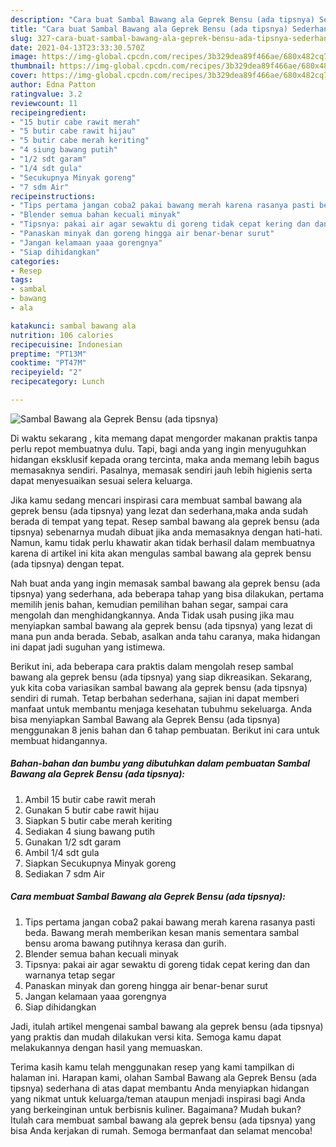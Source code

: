 ```yaml
---
description: "Cara buat Sambal Bawang ala Geprek Bensu (ada tipsnya) Sederhana dan Mudah Dibuat"
title: "Cara buat Sambal Bawang ala Geprek Bensu (ada tipsnya) Sederhana dan Mudah Dibuat"
slug: 327-cara-buat-sambal-bawang-ala-geprek-bensu-ada-tipsnya-sederhana-dan-mudah-dibuat
date: 2021-04-13T23:33:30.570Z
image: https://img-global.cpcdn.com/recipes/3b329dea89f466ae/680x482cq70/sambal-bawang-ala-geprek-bensu-ada-tipsnya-foto-resep-utama.jpg
thumbnail: https://img-global.cpcdn.com/recipes/3b329dea89f466ae/680x482cq70/sambal-bawang-ala-geprek-bensu-ada-tipsnya-foto-resep-utama.jpg
cover: https://img-global.cpcdn.com/recipes/3b329dea89f466ae/680x482cq70/sambal-bawang-ala-geprek-bensu-ada-tipsnya-foto-resep-utama.jpg
author: Edna Patton
ratingvalue: 3.2
reviewcount: 11
recipeingredient:
- "15 butir cabe rawit merah"
- "5 butir cabe rawit hijau"
- "5 butir cabe merah keriting"
- "4 siung bawang putih"
- "1/2 sdt garam"
- "1/4 sdt gula"
- "Secukupnya Minyak goreng"
- "7 sdm Air"
recipeinstructions:
- "Tips pertama jangan coba2 pakai bawang merah karena rasanya pasti beda. Bawang merah memberikan kesan manis sementara sambal bensu aroma bawang putihnya kerasa dan gurih."
- "Blender semua bahan kecuali minyak"
- "Tipsnya: pakai air agar sewaktu di goreng tidak cepat kering dan dan warnanya tetap segar"
- "Panaskan minyak dan goreng hingga air benar-benar surut"
- "Jangan kelamaan yaaa gorengnya"
- "Siap dihidangkan"
categories:
- Resep
tags:
- sambal
- bawang
- ala

katakunci: sambal bawang ala 
nutrition: 106 calories
recipecuisine: Indonesian
preptime: "PT13M"
cooktime: "PT47M"
recipeyield: "2"
recipecategory: Lunch

---
```



![Sambal Bawang ala Geprek Bensu (ada tipsnya)](https://img-global.cpcdn.com/recipes/3b329dea89f466ae/680x482cq70/sambal-bawang-ala-geprek-bensu-ada-tipsnya-foto-resep-utama.jpg)

Di waktu  sekarang , kita memang dapat mengorder makanan praktis tanpa perlu repot membuatnya dulu. Tapi, bagi anda yang ingin menyuguhkan hidangan eksklusif kepada orang tercinta, maka anda memang lebih bagus memasaknya sendiri. Pasalnya, memasak sendiri jauh lebih higienis serta dapat menyesuaikan sesuai selera keluarga.

Jika kamu sedang mencari inspirasi cara membuat sambal bawang ala geprek bensu (ada tipsnya) yang lezat dan sederhana,maka anda sudah berada di tempat yang tepat. Resep sambal bawang ala geprek bensu (ada tipsnya)  sebenarnya mudah dibuat jika anda memasaknya dengan hati-hati. Namun, kamu tidak perlu khawatir akan tidak berhasil dalam membuatnya 
karena di artikel ini kita akan mengulas sambal bawang ala geprek bensu (ada tipsnya) dengan tepat.  



Nah buat anda yang ingin memasak sambal bawang ala geprek bensu (ada tipsnya) yang sederhana, ada beberapa tahap yang bisa dilakukan, pertama memilih jenis bahan, kemudian pemilihan bahan segar, sampai cara mengolah dan menghidangkannya. Anda Tidak usah pusing jika mau menyiapkan sambal bawang ala geprek bensu (ada tipsnya) yang lezat di mana pun anda berada. Sebab, asalkan anda  tahu caranya, maka hidangan ini dapat jadi suguhan yang istimewa.

Berikut ini, ada beberapa cara praktis  dalam mengolah resep sambal bawang ala geprek bensu (ada tipsnya) yang siap dikreasikan. Sekarang, yuk kita coba variasikan sambal bawang ala geprek bensu (ada tipsnya) sendiri di rumah. Tetap berbahan sederhana, sajian ini dapat memberi manfaat untuk membantu menjaga kesehatan tubuhmu sekeluarga. Anda bisa menyiapkan Sambal Bawang ala Geprek Bensu (ada tipsnya) menggunakan 8 jenis bahan dan 6 tahap pembuatan. Berikut ini cara untuk membuat hidangannya.

<!--inarticleads1-->

##### Bahan-bahan dan bumbu yang dibutuhkan dalam pembuatan Sambal Bawang ala Geprek Bensu (ada tipsnya):

1. Ambil 15 butir cabe rawit merah
1. Gunakan 5 butir cabe rawit hijau
1. Siapkan 5 butir cabe merah keriting
1. Sediakan 4 siung bawang putih
1. Gunakan 1/2 sdt garam
1. Ambil 1/4 sdt gula
1. Siapkan Secukupnya Minyak goreng
1. Sediakan 7 sdm Air




<!--inarticleads2-->

##### Cara membuat Sambal Bawang ala Geprek Bensu (ada tipsnya):

1. Tips pertama jangan coba2 pakai bawang merah karena rasanya pasti beda. Bawang merah memberikan kesan manis sementara sambal bensu aroma bawang putihnya kerasa dan gurih.
1. Blender semua bahan kecuali minyak
1. Tipsnya: pakai air agar sewaktu di goreng tidak cepat kering dan dan warnanya tetap segar
1. Panaskan minyak dan goreng hingga air benar-benar surut
1. Jangan kelamaan yaaa gorengnya
1. Siap dihidangkan




Jadi, itulah artikel mengenai  sambal bawang ala geprek bensu (ada tipsnya)  yang praktis dan mudah dilakukan versi kita. Semoga kamu dapat melakukannya dengan hasil yang memuaskan. 

Terima kasih kamu telah menggunakan resep yang kami tampilkan di halaman ini. Harapan kami, olahan  Sambal Bawang ala Geprek Bensu (ada tipsnya) sederhana di atas dapat membantu Anda menyiapkan hidangan yang nikmat untuk keluarga/teman ataupun menjadi inspirasi bagi Anda yang berkeinginan untuk berbisnis kuliner. Bagaimana? Mudah bukan? Itulah cara membuat sambal bawang ala geprek bensu (ada tipsnya) yang bisa Anda kerjakan di rumah. Semoga bermanfaat dan selamat mencoba!

